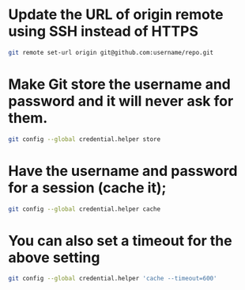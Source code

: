 # Update the URL of origin remote using SSH instead of HTTPS
```bash
git remote set-url origin git@github.com:username/repo.git
```

# Make Git store the username and password and it will never ask for them.
```bash
git config --global credential.helper store
```

# Have the username and password for a session (cache it);
```bash
git config --global credential.helper cache
```

# You can also set a timeout for the above setting
```bash
git config --global credential.helper 'cache --timeout=600'
```